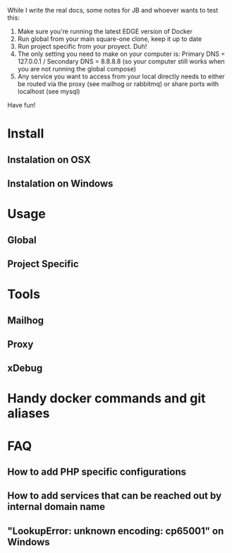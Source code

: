While I write the real docs, some notes for JB and whoever wants to test this:

1) Make sure you're running the latest EDGE version of Docker
2) Run global from your main square-one clone, keep it up to date
3) Run project specific from your proyect. Duh!
4) The only setting you need to make on your computer is: Primary DNS = 127.0.0.1 / Secondary DNS = 8.8.8.8 (so your computer still works when you are not running the global compose)
5) Any service you want to access from your local directly needs to either be routed via the proxy (see mailhog or rabbitmq) or share ports with localhost (see mysql) 

Have fun!

# Install
## Instalation on OSX
## Instalation on Windows

# Usage
## Global 
## Project Specific

# Tools
## Mailhog
## Proxy
## xDebug

# Handy docker commands and git aliases

# FAQ
## How to add PHP specific configurations
## How to add services that can be reached out by internal domain name
## "LookupError: unknown encoding: cp65001" on Windows


